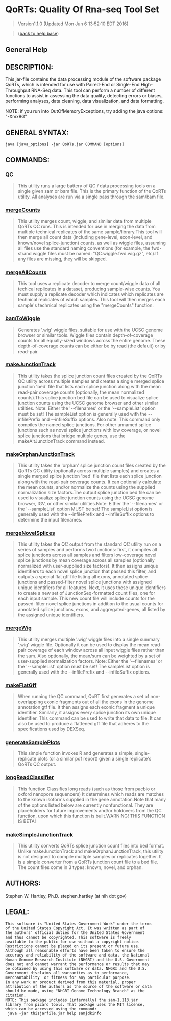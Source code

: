 # QoRTs: Quality Of Rna-seq Tool Set
> Version1.1.0 (Updated Mon Jun  6 13:52:10 EDT 2016)

> ([back to help base](../index.html))

## General Help

## DESCRIPTION:

This jar-file contains the data processing module of the software package QoRTs, which is intended for use with Paired-End or Single-End High-Throughput RNA-Seq data. This tool can perform a number of different functions to assist in assessing the data quality, detecting errors or biases, performing analyses, data cleaning, data visualization, and data formatting.

NOTE: if you run into OutOfMemoryExceptions, try adding the java options: "-Xmx8G"

## GENERAL SYNTAX:

    java [java_options] -jar QoRTs.jar COMMAND [options]

## COMMANDS:
### [QC](QC.html)

> This utility runs a large battery of QC / data processing tools on a single given sam or bam file. This is the primary function of the QoRTs utility. All analyses are run via a single pass through the sam/bam file.

### [mergeCounts](mergeCounts.html)

> This utility merges count, wiggle, and similar data from multiple QoRTs QC runs. This is intended for use in merging the data from multiple technical replicates of the same sample/library.This tool will then merge all count data (including gene-level, exon-level, and known/novel splice-junction) counts, as well as wiggle files, assuming all files use the standard naming conventions (for example, the fwd-strand wiggle files must be named: "QC.wiggle.fwd.wig.gz", etc).If any files are missing, they will be skipped.

### [mergeAllCounts](mergeAllCounts.html)

> This tool uses a replicate decoder to merge count/wiggle data of all techical replicates in a dataset, producing sample-wise counts. You must supply a replicate decoder which indicates which replicates are technical replicates of which samples. This tool will then merges each sample's technical replicates using the "mergeCounts" function.

### [bamToWiggle](bamToWiggle.html)

> Generates '.wig' wiggle files, suitable for use with the UCSC genome browser or similar tools. Wiggle files contain depth-of-coverage counts for all equally-sized windows across the entire genome. These depth-of-coverage counts can be either be by read (the default) or by read-pair.

### [makeJunctionTrack](makeJunctionTrack.html)

> This utility takes the splice junction count files created by the QoRTs QC utility across multiple samples and creates a single merged splice junction 'bed' file that lists each splice junction along with the mean read-pair coverage counts (optionally, the mean normalized counts).This splice junction bed file can be used to visualize splice junction counts using the UCSC genome browser and other similar utilities. Note: Either the '--filenames' or the '--sampleList' option must be set! The sampleList option is generally used with the --infilePrefix and --infileSuffix options. Also note: This command only compiles the named splice junctions. For other unnamed splice junctions such as novel splice junctions with low coverage, or novel splice junctions that bridge multiple genes, use the makeAltJunctionTrack command instead.

### [makeOrphanJunctionTrack](makeOrphanJunctionTrack.html)

> This utility takes the 'orphan' splice junction count files created by the QoRTs QC utility (optionally across multiple samples) and creates a single merged splice junction 'bed' file that lists each splice junction along with the read-pair coverage counts. It can optionally calculate the mean counts, and/or normalize the counts using the supplied normalization size factors.The output splice junction bed file can be used to visualize splice junction counts using the UCSC genome browser, IGV, or other similar utilities.Note: Either the '--filenames' or the '--sampleList' option MUST be set! The sampleList option is generally used with the --infilePrefix and --infileSuffix options to determine the input filenames.

### [mergeNovelSplices](mergeNovelSplices.html)

> This utility takes the QC output from the standard QC utility run on a series of samples and performs two functions: first, it compiles all splice junctions across all samples and filters low-coverage novel splice junctions by mean coverage across all samples (optionally normalized with user-supplied size factors). It then assigns unique identifiers to each novel splice junction that passed this filter, and outputs a special flat gff file listing all exons, annotated splice junctions and passed-filter novel splice junctions with assigned unique identifiers for all features. Next, it uses these unique identifiers to create a new set of JunctionSeq-formatted count files, one for each input sample. This new count file will include counts for the passed-filter novel splice junctions in addition to the usual counts for annotated splice junctions, exons, and aggregated-genes, all listed by the assigned unique identifiers.


### [mergeWig](mergeWig.html)

> This utility merges multiple '.wig' wiggle files into a single summary '.wig' wiggle file. Optionally it can be used to display the mean read-pair coverage of each window across all input wiggle files rather than the sum. Also optionally, the mean/sum can be weighted by a set of user-supplied normalization factors.
Note: Either the '--filenames' or the '--sampleList' option must be set! The sampleList option is generally used with the --infilePrefix and --infileSuffix options.

### [makeFlatGff](makeFlatGff.html)

> When running the QC command, QoRT first generates a set of non-overlapping exonic fragments out of all the exons in the genome annotation gtf file. It then assigns each exonic fragment a unique identifier. Similarly, it assigns every splice junction its own unique identifier. This command can be used to write that data to file.
It can also be used to produce a flattened gff file that adheres to the specifications used by DEXSeq.

### [generateSamplePlots](generateSamplePlots.html)

> This simple function invokes R and generates a simple, single-replicate plots (or a similar pdf report) given a single replicate's QoRTs QC output.

### [longReadClassifier](longReadClassifier.html)

> This function Classifies long reads (such as those from pacbio or oxford nanopore sequencers) It determines which reads are matches to the known isoforms supplied in the gene annotation.Note that many of the options listed below are currently nonfunctional. They are placeholders for future improvements and/or holdovers from the QC function, upon which this function is built.WARNING! THIS FUNCTION IS BETA!

### [makeSimpleJunctionTrack](makeSimpleJunctionTrack.html)

> This utility converts QoRTs splice junction count files into bed format. Unlike makeJunctionTrack and makeOrphanJunctionTrack, this utility is not designed to compile multiple samples or replicates together. It is a simple converter from a QoRTs junction count file to a bed file. The count files come in 3 types: known, novel, and orphan.

## AUTHORS:

Stephen W. Hartley, Ph.D. stephen.hartley (at nih dot gov)
## LEGAL:

    This software is "United States Government Work" under the terms 
    of the United States Copyright Act. It was written as part of 
    the authors' official duties for the United States Government 
    and thus cannot be copyrighted. This software is freely 
    available to the public for use without a copyright notice. 
    Restrictions cannot be placed on its present or future use.
    Although all reasonable efforts have been taken to ensure the 
    accuracy and reliability of the software and data, the National 
    Human Genome Research Institute (NHGRI) and the U.S. Government 
    does not and cannot warrant the performance or results that may 
    be obtained by using this software or data. NHGRI and the U.S. 
    Government disclaims all warranties as to performance, 
    merchantability  or fitness for any particular purpose.
    In any work or product derived from this material, proper 
    attribution of the authors as the source of the software or data 
    should be made, using "NHGRI Genome Technology Branch" as the 
    citation.
    NOTE: This package includes (internally) the sam-1.113.jar 
    library from picard tools. That package uses the MIT license, 
    which can be accessed using the command:
     java -jar thisjarfile.jar help samjdkinfo
